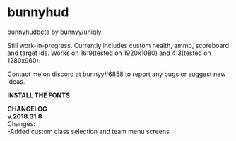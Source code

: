 # bunnyhud
bunnyhudbeta by bunnyy/uniqly

Still work-in-progress. Currently includes custom health, ammo, scoreboard and target ids.
Works on 16:9(tested on 1920x1080) and 4:3(tested on 1280x960).

Contact me on discord at bunnyy#6858 to report any bugs or suggest new ideas.  

**INSTALL THE FONTS**  

**CHANGELOG**  
**v.2018.31.8**  
Changes:  
-Added custom class selection and team menu screens.  
